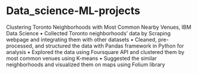 # Data_science-ML-projects
Clustering Toronto Neighborhoods with Most Common Nearby Venues, IBM Data Science
•	Collected Toronto neighborhoods’ data by Scraping webpage and integrating them with other datasets 
•	Cleaned, pre-processed, and structured the data with Pandas framework in Python for analysis
•	Explored the data using Foursquare API and clustered them by most common venues using K-means
•	Suggested the similar neighborhoods and visualized them on maps using Folium library 
